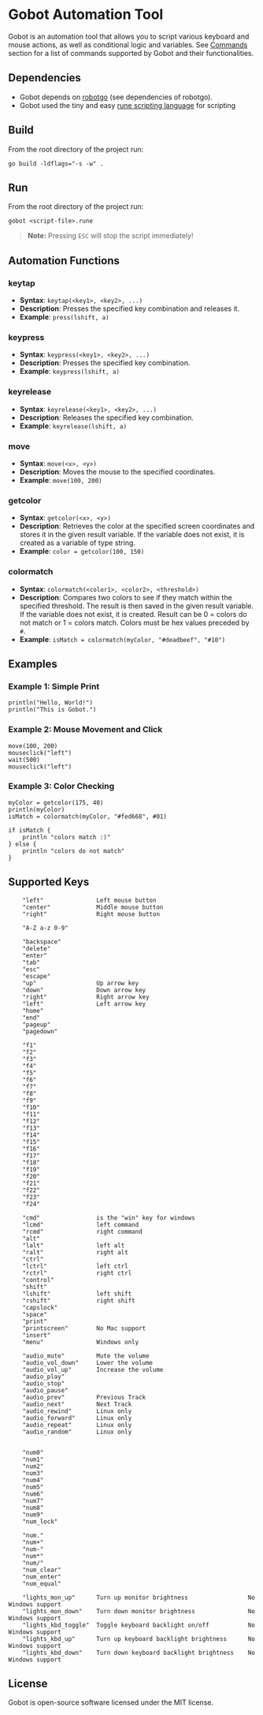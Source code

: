 
# Gobot Automation Tool

Gobot is an automation tool that allows you to script various keyboard and mouse actions, as well as conditional logic and variables.
See [Commands](#commands) section for a list of commands supported by Gobot and their functionalities.

## Dependencies
- Gobot depends on [robotgo](https://github.com/go-vgo/robotgo) (see dependencies of robotgo).
- Gobot used the tiny and easy [rune scripting language](https://github.com/RednibCoding/runevm) for scripting

## Build
From the root directory of the project run: 
```
go build -ldflags="-s -w" .
```

## Run
From the root directory of the project run: 
```
gobot <script-file>.rune
```

>**Note:** Pressing `ESC` will stop the script immediately!

## Automation Functions

### keytap
- **Syntax**: `keytap(<key1>, <key2>, ...)`
- **Description**: Presses the specified key combination and releases it.
- **Example**: `press(lshift, a)`

### keypress
- **Syntax**: `keypress(<key1>, <key2>, ...)`
- **Description**: Presses the specified key combination.
- **Example**: `keypress(lshift, a)`

### keyrelease
- **Syntax**: `keyrelease(<key1>, <key2>, ...)`
- **Description**: Releases the specified key combination.
- **Example**: `keyrelease(lshift, a)`

### move
- **Syntax**: `move(<x>, <y>)`
- **Description**: Moves the mouse to the specified coordinates.
- **Example**: `move(100, 200)`

### getcolor
- **Syntax**: `getcolor(<x>, <y>)`
- **Description**: Retrieves the color at the specified screen coordinates and stores it in the given result variable. If the variable does not exist, it is created as a variable of type string.
- **Example**: `color = getcolor(100, 150)`

### colormatch
- **Syntax**: `colormatch(<color1>, <color2>, <threshold>)`
- **Description**: Compares two colors to see if they match within the specified threshold. The result is then saved in the given result variable. If the variable does not exist, it is created. Result can be 0 = colors do not match or 1 = colors match. Colors must be hex values preceded by `#`.
- **Example**: `isMatch = colormatch(myColor, "#deadbeef", "#10")`

## Examples

### Example 1: Simple Print
```
println("Hello, World!")
println("This is Gobot.")
```

### Example 2: Mouse Movement and Click
```
move(100, 200)
mouseclick("left")
wait(500)
mouseclick("left")
```

### Example 3: Color Checking
```
myColor = getcolor(175, 40)
println(myColor)
isMatch = colormatch(myColor, "#fed668", #01)

if isMatch {
    println "colors match :)"
} else {
    println "colors do not match"
}
```

## Supported Keys

```
	"left"               Left mouse button
	"center"             Middle mouse button
	"right"              Right mouse button

	"A-Z a-z 0-9"

	"backspace"
	"delete"
	"enter"
	"tab"
	"esc"
	"escape"
	"up"		         Up arrow key
	"down"		         Down arrow key
	"right"		         Right arrow key
	"left"		         Left arrow key
	"home"
	"end"
	"pageup"
	"pagedown"

	"f1"
	"f2"
	"f3"
	"f4"
	"f5"
	"f6"
	"f7"
	"f8"
	"f9"
	"f10"
	"f11"
	"f12"
	"f13"
	"f14"
	"f15"
	"f16"
	"f17"
	"f18"
	"f19"
	"f20"
	"f21"
	"f22"
	"f23"
	"f24"

	"cmd"		         is the "win" key for windows
	"lcmd"		         left command
	"rcmd"		         right command
	"alt"         
	"lalt"		         left alt
	"ralt"		         right alt
	"ctrl"         
	"lctrl"		         left ctrl
	"rctrl"		         right ctrl
	"control"         
	"shift"         
	"lshift"	         left shift
	"rshift"	         right shift
	"capslock"
	"space"
	"print"
	"printscreen"        No Mac support
	"insert"
	"menu"				 Windows only

	"audio_mute"		 Mute the volume
	"audio_vol_down"	 Lower the volume
	"audio_vol_up"		 Increase the volume
	"audio_play"
	"audio_stop"
	"audio_pause"
	"audio_prev"		 Previous Track
	"audio_next"		 Next Track
	"audio_rewind"       Linux only
	"audio_forward"      Linux only
	"audio_repeat"       Linux only
	"audio_random"       Linux only


	"num0"
	"num1"
	"num2"
	"num3"
	"num4"
	"num5"
	"num6"
	"num7"
	"num8"
	"num9"
	"num_lock"

	"num."
	"num+"
	"num-"
	"num*"
	"num/"
	"num_clear"
	"num_enter"
	"num_equal"

	"lights_mon_up"		 Turn up monitor brightness					No Windows support
	"lights_mon_down"	 Turn down monitor brightness				No Windows support
	"lights_kbd_toggle"	 Toggle keyboard backlight on/off			No Windows support
	"lights_kbd_up"		 Turn up keyboard backlight brightness		No Windows support
	"lights_kbd_down"	 Turn down keyboard backlight brightness	No Windows support
```

## License
Gobot is open-source software licensed under the MIT license.
